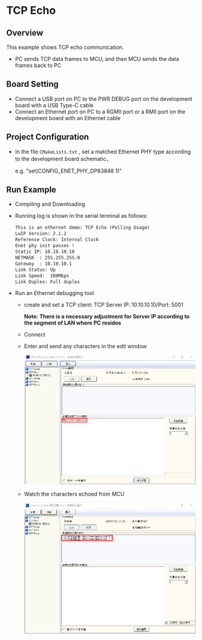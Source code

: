 # TCP Echo

## Overview

This  example shows TCP echo communication.

- PC sends TCP data frames to MCU,  and then MCU sends the data frames back to PC

## Board Setting

- Connect a USB port on PC to the PWR DEBUG port on the development board with a USB Type-C cable
- Connect an Ethernet port on PC to a RGMII port or a RMII port on the development board with an Ethernet cable

## Project Configuration

- In the file `CMakeLists.txt` ,  set a matched Ethernet PHY type according to the development board schematic，

  e.g. "set(CONFIG_ENET_PHY_DP83848 1)"

## Run Example

- Compiling and Downloading
- Running log is shown in the serial terminal as follows:

     ```console
     This is an ethernet demo: TCP Echo (Polling Usage)
     LwIP Version: 2.1.2
     Reference Clock: Internal Clock
     Enet phy init passes !
     Static IP: 10.10.10.10
     NETMASK  : 255.255.255.0
     Gateway  : 10.10.10.1
     Link Status: Up
     Link Speed:  100Mbps
     Link Duplex: Full duplex
     ```

- Run an Ethernet debugging tool

  - create and set a TCP client:  TCP Server IP: 10.10.10.10/Port: 5001

    **Note: There is a necessary adjustment for Server IP according to the segment of  LAN where PC resides**

  - Connect

  - Enter and send any characters in the edit window

    ![](../../../../../assets/sdk/samples/lwip_tcpecho_1.png)

  - Watch the characters echoed from MCU

    ![](../../../../../assets/sdk/samples/lwip_tcpecho_2.png)
